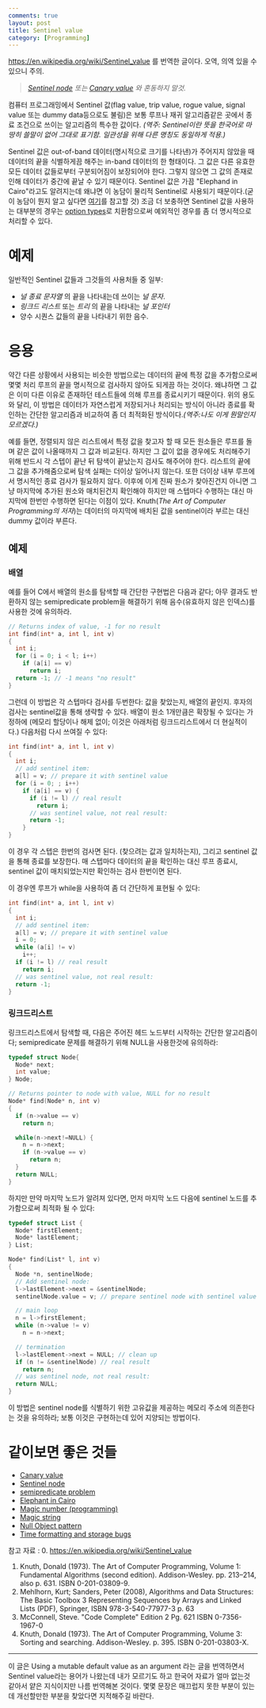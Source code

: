 ```yaml
---
comments: true
layout: post
title: Sentinel value
category: [Programming]
---
```


<https://en.wikipedia.org/wiki/Sentinel_value> 를 번역한 글이다. 오역, 의역 있을 수 있으니 주의.

> *[Sentinel node](https://en.wikipedia.org/wiki/Sentinel_node)  또는 [Canary value](https://en.wikipedia.org/wiki/Canary_value) 와 혼동하지 말것.*

컴퓨터 프로그래밍에서 Sentinel 값(flag value, trip value, rogue value, signal value 또는 dummy data등으로도 불림)은 보통 루프나 재귀 알고리즘같은 곳에서 종료 조건으로 쓰이는 알고리즘의 특수한 값이다.
_(역주: Sentinel이란 뜻을 한국어로 마땅히 쓸말이 없어 그대로 표기함. 일관성을 위해 다른 명칭도 동일하게 적용.)_

Sentinel 값은 out-of-band 데이터(명시적으로 크기를 나타낸)가 주어지지 않았을 때 데이터의 끝을 식별하게끔 해주는 in-band 데이터의 한 형태이다. 그 값은 다른 유효한 모든 데이터 값들로부터 구분되어짐이 보장되어야 한다. 그렇지 않으면 그 값의 존재로 인해 데이터가 중간에 끝날 수 있기 때문이다. Sentinel 값은 가끔 "Elephand in Cairo"라고도 알려지는데 왜냐면 이 농담이 물리적 Sentinel로 사용되기 때문이다.(굳이 농담이 뭔지 알고 싶다면 [여기](https://en.wikipedia.org/wiki/Elephant_in_Cairo)를 참고할 것) 조금 더 보충하면 Sentinel 값을 사용하는 대부분의 경우는  [option types](https://en.wikipedia.org/wiki/Option_type)로 치환함으로써 예외적인 경우를 좀 더 명시적으로 처리할 수 있다.

# 예제

일반적인 Sentinel 값들과 그것들의 사용처들 중 일부:
- _널 종료 문자열_ 의 끝을 나타내는데 쓰이는 _널 문자_.
- _링크드 리스트_ 또는 _트리_ 의 끝을 나타내는 _널 포인터_
- 양수 시퀀스 값들의 끝을 나타내기 위한 음수.

# 응용

약간 다른 상황에서 사용되는 비슷한 방법으로는 데이터의 끝에 특정 값을 추가함으로써 몇몇 처리 루프의 끝을 명시적으로 검사하지 않아도 되게끔 하는 것이다. 왜냐하면 그 값은 이미 다른 이유로 존재하던 테스트들에 의해 루프를 종료시키기 때문이다. 위의 용도와 달리, 이 방법은 데이터가 자연스럽게 저장되거나 처리되는 방식이 아니라 종료를 확인하는 간단한 알고리즘과 비교하여 좀 더 최적화된 방식이다._(역주:나도 이게 뭔말인지 모르겠다.)_

예를 들면, 정렬되지 않은 리스트에서 특정 값을 찾고자 할 때 모든 원소들은 루프를 돌며 같은 값이 나올때까지 그 값과 비교된다. 하지만 그 값이 없을 경우에도 처리해주기 위해 반드시 각 스텝이 끝난 뒤 탐색이 끝났는지 검사도 해주어야 한다. 리스트의 끝에 그 값을 추가해줌으로써 탐색 실패는 더이상 일어나지 않는다. 또한 더이상 내부 루프에서 명시적인 종료 검사가 필요하지 않다. 이후에 이게 진짜 원소가 찾아진건지 아니면 그냥 마지막에 추가된 원소와 매치된건지 확인해야 하지만 매 스텝마다 수행하는 대신 마지막에 한번만 수행하면 된다는 이점이 있다. Knuth(_The Art of Computer Programming의 저자_)는 데이터의 마지막에 배치된 값을 sentinel이라 부르는 대신 dummy 값이라 부른다.

## 예제
### 배열
예를 들어 C에서 배열의 원소를 탐색할 때 간단한 구현법은 다음과 같다; 아무 결과도 반환하지 않는 semipredicate problem을 해결하기 위해 음수(유효하지 않은 인덱스)를 사용한 것에 유의하라.

```c
// Returns index of value, -1 for no result
int find(int* a, int l, int v)
{
  int i;
  for (i = 0; i < l; i++)
    if (a[i] == v)
      return i;
  return -1; // -1 means "no result"
}
```

그런데 이 방법은 각 스텝마다 검사를 두번한다: 값을 찾았는지, 배열의 끝인지. 후자의 검사는 sentinel값을 통해 생략할 수 있다. 배열이 원소 1개만큼은 확장될 수 있다는 가정하에 (메모리 할당이나 해제 없이; 이것은 아래처럼 링크드리스트에서 더 현실적이다.) 다음처럼 다시 쓰여질 수 있다:

```c
int find(int* a, int l, int v)
{
  int i;
  // add sentinel item:
  a[l] = v; // prepare it with sentinel value
  for (i = 0; ; i++)
    if (a[i] == v) {
      if (i != l) // real result
        return i;
      // was sentinel value, not real result:
      return -1;
    }
}
```

이 경우 각 스텝은 한번의 검사면 된다. (찾으려는 값과 일치하는지), 그리고 sentinel 값을 통해 종료를 보장한다. 매 스텝마다 데이터의 끝을 확인하는 대신 루프 종료시, sentinel 값이 매치되었는지만 확인하는 검사 한번이면 된다.

이 경우엔 루프가 while을 사용하여 좀 더 간단하게 표현될 수 있다:

```c
int find(int* a, int l, int v)
{
  int i;
  // add sentinel item:
  a[l] = v; // prepare it with sentinel value
  i = 0;
  while (a[i] != v)
    i++;
  if (i != l) // real result
    return i;
  // was sentinel value, not real result:
  return -1;
}
```

### 링크드리스트
링크드리스트에서 탐색할 때, 다음은 주어진 헤드 노드부터 시작하는 간단한 알고리즘이다; semipredicate 문제를 해결하기 위해 NULL을 사용한것에 유의하라:

```c
typedef struct Node{
  Node* next;
  int value;
} Node;

// Returns pointer to node with value, NULL for no result
Node* find(Node* n, int v)
{
  if (n->value == v)
    return n;

  while(n->next!=NULL) {
    n = n->next;
    if (n->value == v)
      return n;
  }
  return NULL;
}
```

하지만 만약 마지막 노드가 알려져 있다면, 먼저 마지막 노드 다음에 sentinel 노드를 추가함으로써  최적화 될 수 있다:

```c
typedef struct List {
  Node* firstElement;
  Node* lastElement;
} List;

Node* find(List* l, int v)
{
  Node *n, sentinelNode;
  // Add sentinel node:
  l->lastElement->next = &sentinelNode;
  sentinelNode.value = v; // prepare sentinel node with sentinel value

  // main loop
  n = l->firstElement;
  while (n->value != v)
    n = n->next;

  // termination
  l->lastElement->next = NULL; // clean up
  if (n != &sentinelNode) // real result
    return n;
  // was sentinel node, not real result:
  return NULL;
}
```
이 방법은 sentinel node를 식별하기 위한 고유값을 제공하는 메모리 주소에 의존한다는 것을 유의하라; 보통 이것은 구현하는데 있어 지양되는 방법이다.

# 같이보면 좋은 것들
- [Canary value](https://en.wikipedia.org/wiki/Canary_value)
- [Sentinel node](https://en.wikipedia.org/wiki/Sentinel_node)
- [semipredicate problem](https://en.wikipedia.org/wiki/Semipredicate_problem)
- [Elephant in Cairo](https://en.wikipedia.org/wiki/Elephant_in_Cairo)
- [Magic number (programming)](https://en.wikipedia.org/wiki/Magic_number_%28programming%29)
- [Magic string](https://en.wikipedia.org/wiki/Magic_string)
- [Null Object pattern](https://en.wikipedia.org/wiki/Null_Object_pattern)
- [Time formatting and storage bugs](https://en.wikipedia.org/wiki/Time_formatting_and_storage_bugs)

참고 자료 :
0. <https://en.wikipedia.org/wiki/Sentinel_value>
1. Knuth, Donald (1973). The Art of Computer Programming, Volume 1: Fundamental Algorithms (second edition). Addison-Wesley. pp. 213–214, also p. 631. ISBN 0-201-03809-9.
2. Mehlhorn, Kurt; Sanders, Peter (2008), Algorithms and Data Structures: The Basic Toolbox 3 Representing Sequences by Arrays and Linked Lists (PDF), Springer, ISBN 978-3-540-77977-3 p. 63
3. McConnell, Steve. "Code Complete" Edition 2 Pg. 621 ISBN 0-7356-1967-0
4. Knuth, Donald (1973). The Art of Computer Programming, Volume 3: Sorting and searching. Addison-Wesley. p. 395. ISBN 0-201-03803-X.


---

이 글은 Using a mutable default value as an argument 라는 글을 번역하면서 Sentinel value라는 용어가 나왔는데 내가 모르기도 하고 한국어 자료가 얼마 없는것 같아서 얕은 지식이지만 나름 번역해본 것이다. 몇몇 문장은 매끄럽지 못한 부분이 있는데 개선할만한 부분을 찾았다면 지적해주길 바란다.
